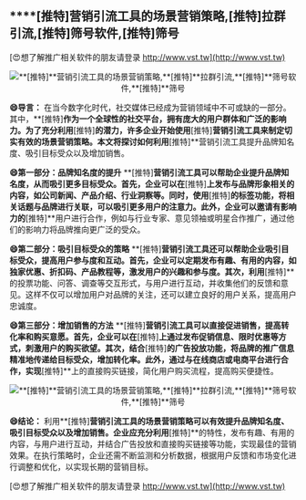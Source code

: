## ****[推特]**营销引流工具的场景营销策略,**[推特]**拉群引流,**[推特]**筛号软件,**[推特]**筛号**

[😍想了解推广相关软件的朋友请登录 http://www.vst.tw](http://www.vst.tw)

 <center><img src="https://vst.tw/MP4/tuiguang/png/7.png" alt="**[推特]**营销引流工具的场景营销策略,**[推特]**拉群引流,**[推特]**筛号软件,**[推特]**筛号"></center>

**😄导言：**
在当今数字化时代，社交媒体已经成为营销领域中不可或缺的一部分。其中，**[推特]**作为一个全球性的社交平台，拥有庞大的用户群体和广泛的影响力。为了充分利用**[推特]**的潜力，许多企业开始使用**[推特]**营销引流工具来制定切实有效的场景营销策略。本文将探讨如何利用**[推特]**营销引流工具提升品牌知名度、吸引目标受众以及增加销售。

**😄第一部分：品牌知名度的提升**
**[推特]**营销引流工具可以帮助企业提升品牌知名度，从而吸引更多目标受众。首先，企业可以在**[推特]**上发布与品牌形象相关的内容，如公司新闻、产品介绍、行业洞察等。同时，使用**[推特]**的标签功能，将相关话题与品牌进行关联，可以吸引更多用户的注意力。此外，企业可以邀请有影响力的**[推特]**用户进行合作，例如与行业专家、意见领袖或明星合作推广，通过他们的影响力将品牌推向更广泛的受众。

**😄第二部分：吸引目标受众的策略**
**[推特]**营销引流工具还可以帮助企业吸引目标受众，提高用户参与度和互动。首先，企业可以定期发布有趣、有用的内容，如独家优惠、折扣码、产品教程等，激发用户的兴趣和参与度。其次，利用**[推特]**的投票功能、问答、调查等交互形式，与用户进行互动，并收集他们的反馈和意见。这样不仅可以增加用户对品牌的关注，还可以建立良好的用户关系，提高用户忠诚度。

**😄第三部分：增加销售的方法**
**[推特]**营销引流工具可以直接促进销售，提高转化率和购买意愿。首先，企业可以在**[推特]**上通过发布促销信息、限时优惠等方式，刺激用户的购买欲望。其次，结合**[推特]**的广告投放功能，将品牌的推广信息精准地传递给目标受众，增加转化率。此外，通过与在线商店或电商平台进行合作，实现**[推特]**上的直接购买链接，简化用户购买流程，提高购买便捷性。

 <center><img src="https://vst.tw/MP4/tuiguang/png/3.png" alt="**[推特]**营销引流工具的场景营销策略,**[推特]**拉群引流,**[推特]**筛号软件,**[推特]**筛号"></center>

**😄结论：**
利用**[推特]**营销引流工具的场景营销策略可以有效提升品牌知名度、吸引目标受众以及增加销售。企业应充分利用**[推特]**的特性，发布有趣、有用的内容，与用户进行互动，并结合广告投放和直接购买链接等功能，实现最佳的营销效果。在执行策略时，企业还需不断监测和分析数据，根据用户反馈和市场变化进行调整和优化，以实现长期的营销目标。

[😍想了解推广相关软件的朋友请登录 http://www.vst.tw](http://www.vst.tw)



